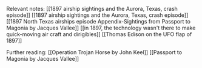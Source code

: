 
Relevant notes:
[[1897 airship sightings and the Aurora, Texas, crash episode]]
[[1897 airship sightings and the Aurora, Texas, crash episode]]
[[1897 North Texas airships episode Appendix-Sightings from Passport to Magonia by Jacques Vallee]]
[[in 1897, the technology wasn't there to make quick-moving air craft and dirigibles]]
[[Thomas Edison on the UFO flap of 1897]]

Further reading:
[[Operation Trojan Horse by John Keel]]
[[Passport to Magonia by Jacques Vallee]]